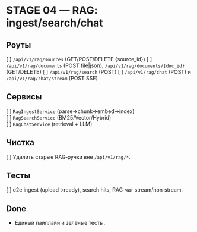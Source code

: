 # STAGE 04 — RAG: ingest/search/chat

## Роуты
[ ] `/api/v1/rag/sources` (GET/POST/DELETE {source_id})
[ ] `/api/v1/rag/documents` (POST file|json), `/api/v1/rag/documents/{doc_id}` (GET/DELETE)
[ ] `/api/v1/rag/search` (POST)
[ ] `/api/v1/rag/chat` (POST) и `/api/v1/rag/chat/stream` (POST SSE)

## Сервисы
[ ] `RagIngestService` (parse→chunk→embed→index)  
[ ] `RagSearchService` (BM25/Vector/Hybrid)  
[ ] `RagChatService` (retrieval + LLM)

## Чистка
[ ] Удалить старые RAG‑ручки вне `/api/v1/rag/*`.

## Тесты
[ ] e2e ingest (upload→ready), search hits, RAG‑чат stream/non‑stream.

## Done
- Единый пайплайн и зелёные тесты.
